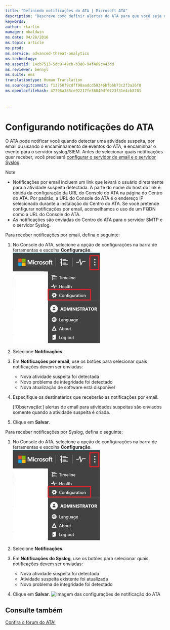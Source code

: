 ```yaml
---
title: "Definindo notificações do ATA | Microsoft ATA"
description: "Descreve como definir alertas do ATA para que você seja notificado quando atividades suspeitas forem detectadas."
keywords: 
author: rkarlin
manager: mbaldwin
ms.date: 04/28/2016
ms.topic: article
ms.prod: 
ms.service: advanced-threat-analytics
ms.technology: 
ms.assetid: 14cb7513-5dc8-49cb-b3e0-94f469c443dd
ms.reviewer: bennyl
ms.suite: ems
translationtype: Human Translation
ms.sourcegitcommit: f13750f9cdff98aadcd59346bfbbb73c2f3a26f0
ms.openlocfilehash: 47796a385ce92217fe36040df0723f31e4cb8701


---
```


# Configurando notificações do ATA
O ATA pode notificar você quando detectar uma atividade suspeita, por email ou usando o encaminhamento de eventos do ATA, e encaminhar o evento para o servidor syslog/SIEM. Antes de selecionar quais notificações quer receber, você precisará [configurar o servidor de email e o servidor Syslog](setting-syslog-email-server-settings.md).

> [!NOTE]
> -   Notificações por email incluem um link que levará o usuário diretamente para a atividade suspeita detectada. A parte do nome do host do link é obtida da configuração da URL do Console do ATA na página do Centro do ATA. Por padrão, a URL do Console do ATA é o endereço IP selecionado durante a instalação do Centro do ATA.  Se você pretende configurar notificações por email, aconselhamos o uso de um FQDN como a URL do Console do ATA.
> -   As notificações são enviadas do Centro do ATA para o servidor SMTP e o servidor Syslog.

Para receber notificações por email, defina o seguinte:


1. No Console do ATA, selecione a opção de configurações na barra de ferramentas e escolha **Configuração**.
![Ícone Definições de configuração do ATA](media/ATA-config-icon.JPG)

2. Selecione **Notificações**.
3. Em **Notificações por email**, use os botões para selecionar quais notificações devem ser enviadas:


    - Nova atividade suspeita foi detectada
    - Novo problema de integridade foi detectado
    - Nova atualização de software está disponível

4. Especifique os destinatários que receberão as notificações por email.

    [!Observação:] alertas de email para atividades suspeitas são enviados somente quando a atividade suspeita é criada.


5. Clique em **Salvar**.

Para receber notificações por Syslog, defina o seguinte:


1. No Console do ATA, selecione a opção de configurações na barra de ferramentas e escolha **Configuração**.
![Ícone Definições de configuração do ATA](media/ATA-config-icon.JPG)

2. Selecione **Notificações**.
3. Em **Notificações do Syslog**, use os botões para selecionar quais notificações devem ser enviadas:


    - Nova atividade suspeita foi detectada
    - Atividade suspeita existente foi atualizada
    - Novo problema de integridade foi detectado
5. Clique em **Salvar**.
![Imagem das configurações de notificação do ATA](media/ATA-notification-settings.png)




## Consulte também
[Confira o fórum do ATA!](https://social.technet.microsoft.com/Forums/security/home?forum=mata)



<!--HONumber=Jul16_HO4-->


